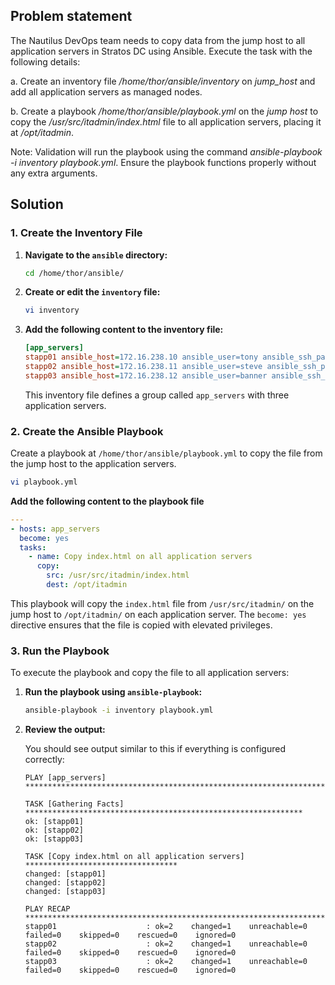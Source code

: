 ## Problem statement

The Nautilus DevOps team needs to copy data from the jump host to all application servers in Stratos DC using Ansible. Execute the task with the following details:

a. Create an inventory file _/home/thor/ansible/inventory_ on _jump_host_ and add all application servers as managed nodes.

b. Create a playbook _/home/thor/ansible/playbook.yml_ on the _jump host_ to copy the _/usr/src/itadmin/index.html_ file to all application servers, placing it at _/opt/itadmin_.

Note: Validation will run the playbook using the command _ansible-playbook -i inventory playbook.yml_. Ensure the playbook functions properly without any extra arguments.

## Solution

### 1. Create the Inventory File

1. **Navigate to the `ansible` directory:**

   ```bash
   cd /home/thor/ansible/
   ```

2. **Create or edit the `inventory` file:**

   ```bash
   vi inventory
   ```

3. **Add the following content to the inventory file:**

   ```ini
   [app_servers]
   stapp01 ansible_host=172.16.238.10 ansible_user=tony ansible_ssh_pass=Ir0nM@n
   stapp02 ansible_host=172.16.238.11 ansible_user=steve ansible_ssh_pass=Am3ric@
   stapp03 ansible_host=172.16.238.12 ansible_user=banner ansible_ssh_pass=BigGr33n
   ```

   This inventory file defines a group called `app_servers` with three application servers.

### 2. Create the Ansible Playbook

Create a playbook at `/home/thor/ansible/playbook.yml` to copy the file from the jump host to the application servers.

   ```bash
   vi playbook.yml
   ```

**Add the following content to the playbook file**

   ```yaml
   ---
   - hosts: app_servers
     become: yes
     tasks:
       - name: Copy index.html on all application servers
         copy:
           src: /usr/src/itadmin/index.html
           dest: /opt/itadmin
   ```

   This playbook will copy the `index.html` file from `/usr/src/itadmin/` on the jump host to `/opt/itadmin/` on each application server. The `become: yes` directive ensures that the file is copied with elevated privileges.

### 3. Run the Playbook

To execute the playbook and copy the file to all application servers:

1. **Run the playbook using `ansible-playbook`:**

   ```bash
   ansible-playbook -i inventory playbook.yml
   ```

2. **Review the output:**

   You should see output similar to this if everything is configured correctly:

   ```plaintext
   PLAY [app_servers] ********************************************************************

   TASK [Gathering Facts] **************************************************************
   ok: [stapp01]
   ok: [stapp02]
   ok: [stapp03]

   TASK [Copy index.html on all application servers] **********************************
   changed: [stapp01]
   changed: [stapp02]
   changed: [stapp03]

   PLAY RECAP **************************************************************************
   stapp01                    : ok=2    changed=1    unreachable=0    failed=0    skipped=0    rescued=0    ignored=0
   stapp02                    : ok=2    changed=1    unreachable=0    failed=0    skipped=0    rescued=0    ignored=0
   stapp03                    : ok=2    changed=1    unreachable=0    failed=0    skipped=0    rescued=0    ignored=0
   ```
